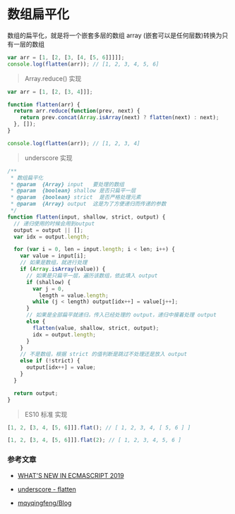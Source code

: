 # 数组扁平化

数组的扁平化，就是将一个嵌套多层的数组 array (嵌套可以是任何层数)转换为只有一层的数组

```js
var arr = [1, [2, [3, [4, [5, 6]]]]];
console.log(flatten(arr)); // [1, 2, 3, 4, 5, 6]
```

> Array.reduce() 实现

```js
var arr = [1, [2, [3, 4]]];

function flatten(arr) {
  return arr.reduce(function(prev, next) {
    return prev.concat(Array.isArray(next) ? flatten(next) : next);
  }, []);
}

console.log(flatten(arr)); // [1, 2, 3, 4]
```

> underscore 实现

```js
/**
 * 数组扁平化
 * @param  {Array} input   要处理的数组
 * @param  {boolean} shallow 是否只扁平一层
 * @param  {boolean} strict  是否严格处理元素
 * @param  {Array} output  这是为了方便递归而传递的参数
 */
function flatten(input, shallow, strict, output) {
  // 递归使用的时候会用到output
  output = output || [];
  var idx = output.length;

  for (var i = 0, len = input.length; i < len; i++) {
    var value = input[i];
    // 如果是数组，就进行处理
    if (Array.isArray(value)) {
      // 如果是只扁平一层，遍历该数组，依此填入 output
      if (shallow) {
        var j = 0,
          length = value.length;
        while (j < length) output[idx++] = value[j++];
      }
      // 如果是全部扁平就递归，传入已经处理的 output，递归中接着处理 output
      else {
        flatten(value, shallow, strict, output);
        idx = output.length;
      }
    }
    // 不是数组，根据 strict 的值判断是跳过不处理还是放入 output
    else if (!strict) {
      output[idx++] = value;
    }
  }

  return output;
}
```

> ES10 标准 实现

```js
[1, 2, [3, 4, [5, 6]]].flat(); // [ 1, 2, 3, 4, [ 5, 6 ] ]

[1, 2, [3, 4, [5, 6]]].flat(2); // [ 1, 2, 3, 4, 5, 6 ]
```

### 参考文章

- [WHAT'S NEW IN ECMASCRIPT 2019](https://pawelgrzybek.com/whats-new-in-ecmascript-2019/#array-prototype-flat-array-prototype-flatmap-by-brian-terlson-michael-ficarra-and-mathias-bynens)

- [underscore - flatten](https://github.com/jashkenas/underscore/blob/master/underscore.js)

- [mqyqingfeng/Blog](https://github.com/mqyqingfeng/Blog/issues/36)
